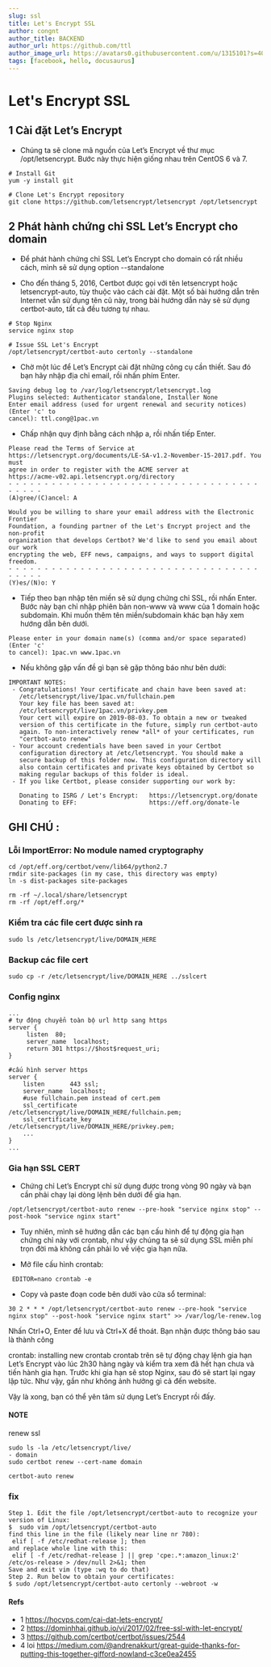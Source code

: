 ```yaml
---
slug: ssl
title: Let's Encrypt SSL
author: congnt
author_title: BACKEND
author_url: https://github.com/ttl
author_image_url: https://avatars0.githubusercontent.com/u/1315101?s=400&v=4
tags: [facebook, hello, docusaurus]
---
```


# Let's Encrypt SSL

## 1 Cài đặt Let’s Encrypt
- Chúng ta sẽ clone mã nguồn của Let’s Encrypt về thư mục /opt/letsencrypt. Bước này thực hiện giống nhau trên CentOS 6 và 7.

```
# Install Git
yum -y install git

# Clone Let's Encrypt repository
git clone https://github.com/letsencrypt/letsencrypt /opt/letsencrypt
```

## 2 Phát hành chứng chỉ SSL Let’s Encrypt cho domain
- Để phát hành chứng chỉ SSL Let’s Encrypt cho domain có rất nhiều cách, mình sẽ sử dụng option --standalone

- Cho đến tháng 5, 2016, Certbot được gọi với tên letsencrypt hoặc letsencrypt-auto, tùy thuộc vào cách cài đặt. Một số bài hướng dẫn trên Internet vẫn sử dụng tên cũ này, trong bài hướng dẫn này sẽ sử dụng certbot-auto, tất cả đều tương tự nhau.

```
# Stop Nginx
service nginx stop

# Issue SSL Let's Encrypt
/opt/letsencrypt/certbot-auto certonly --standalone
```

- Chờ một lúc để Let’s Encrypt cài đặt những công cụ cần thiết. Sau đó bạn hãy nhập địa chỉ email, rồi nhấn phím Enter.

```
Saving debug log to /var/log/letsencrypt/letsencrypt.log
Plugins selected: Authenticator standalone, Installer None
Enter email address (used for urgent renewal and security notices) (Enter 'c' to
cancel): ttl.cong@1pac.vn
```

- Chấp nhận quy định bằng cách nhập a, rồi nhấn tiếp Enter.

```
Please read the Terms of Service at
https://letsencrypt.org/documents/LE-SA-v1.2-November-15-2017.pdf. You must
agree in order to register with the ACME server at
https://acme-v02.api.letsencrypt.org/directory
- - - - - - - - - - - - - - - - - - - - - - - - - - - - - - - - - - - - - - - -
(A)gree/(C)ancel: A
```

```
Would you be willing to share your email address with the Electronic Frontier
Foundation, a founding partner of the Let's Encrypt project and the non-profit
organization that develops Certbot? We'd like to send you email about our work
encrypting the web, EFF news, campaigns, and ways to support digital freedom.
- - - - - - - - - - - - - - - - - - - - - - - - - - - - - - - - - - - - - - - -
(Y)es/(N)o: Y
```

- Tiếp theo bạn nhập tên miền sẽ sử dụng chứng chỉ SSL, rồi nhấn Enter. Bước này bạn chỉ nhập phiên bản non-www và www của 1 domain hoặc subdomain. Khi muốn thêm tên miền/subdomain khác bạn hãy xem hướng dẫn bên dưới.

```
Please enter in your domain name(s) (comma and/or space separated)  (Enter 'c'
to cancel): 1pac.vn www.1pac.vn
```
- Nếu không gặp vấn đề gì bạn sẽ gặp thông báo như bên dưới:

```
IMPORTANT NOTES:
 - Congratulations! Your certificate and chain have been saved at:
   /etc/letsencrypt/live/1pac.vn/fullchain.pem
   Your key file has been saved at:
   /etc/letsencrypt/live/1pac.vn/privkey.pem
   Your cert will expire on 2019-08-03. To obtain a new or tweaked
   version of this certificate in the future, simply run certbot-auto
   again. To non-interactively renew *all* of your certificates, run
   "certbot-auto renew"
 - Your account credentials have been saved in your Certbot
   configuration directory at /etc/letsencrypt. You should make a
   secure backup of this folder now. This configuration directory will
   also contain certificates and private keys obtained by Certbot so
   making regular backups of this folder is ideal.
 - If you like Certbot, please consider supporting our work by:

   Donating to ISRG / Let's Encrypt:   https://letsencrypt.org/donate
   Donating to EFF:                    https://eff.org/donate-le

```

## GHI CHÚ :
### Lỗi ImportError: No module named cryptography

```
cd /opt/eff.org/certbot/venv/lib64/python2.7
rmdir site-packages (in my case, this directory was empty)
ln -s dist-packages site-packages
```

```
rm -rf ~/.local/share/letsencrypt
rm -rf /opt/eff.org/*
```

###  Kiểm tra các file cert được sinh ra

```
sudo ls /etc/letsencrypt/live/DOMAIN_HERE
```
### Backup các file cert

```
sudo cp -r /etc/letsencrypt/live/DOMAIN_HERE ../sslcert
```

### Config nginx

```
...
# tự động chuyển toàn bộ url http sang https
server {
     listen  80;
     server_name  localhost;
     return 301 https://$host$request_uri;
}

#cấu hình server https
server {
    listen       443 ssl;
    server_name  localhost;
    #use fullchain.pem instead of cert.pem
    ssl_certificate         /etc/letsencrypt/live/DOMAIN_HERE/fullchain.pem;
    ssl_certificate_key     /etc/letsencrypt/live/DOMAIN_HERE/privkey.pem;
    ...
}
...
```

### Gia hạn SSL CERT 
- Chứng chỉ Let’s Encrypt chỉ sử dụng được trong vòng 90 ngày và bạn cần phải chạy lại dòng lệnh bên dưới để gia hạn.

```
/opt/letsencrypt/certbot-auto renew --pre-hook "service nginx stop" --post-hook "service nginx start"
```

- Tuy nhiên, mình sẽ hướng dẫn các bạn cấu hình để tự động gia hạn chứng chỉ này với crontab, như vậy chúng ta sẽ sử dụng SSL miễn phí trọn đời mà không cần phải lo về việc gia hạn nữa.

- Mở file cấu hình crontab:

```
 EDITOR=nano crontab -e
```

- Copy và paste đoạn code bên dưới vào cửa sổ terminal:

```
30 2 * * * /opt/letsencrypt/certbot-auto renew --pre-hook "service nginx stop" --post-hook "service nginx start" >> /var/log/le-renew.log
```

Nhấn Ctrl+O, Enter để lưu và Ctrl+X để thoát. Bạn nhận được thông báo sau là thành công

crontab: installing new crontab
crontab trên sẽ tự động chạy lệnh gia hạn Let’s Encrypt vào lúc 2h30 hàng ngày và kiểm tra xem đã hết hạn chưa và tiến hành gia hạn. Trước khi gia hạn sẽ stop Nginx, sau đó sẽ start lại ngay lập tức. Như vậy, gần như không ảnh hưởng gì cả đến website.

Vậy là xong, bạn có thể yên tâm sử dụng Let’s Encrypt rồi đấy.

#### NOTE
renew ssl

```
sudo ls -la /etc/letsencrypt/live/
- domain
sudo certbot renew --cert-name domain

certbot-auto renew
```

### fix

```
Step 1. Edit the file /opt/letsencrypt/certbot-auto to recognize your version of Linux:
$  sudo vim /opt/letsencrypt/certbot-auto
find this line in the file (likely near line nr 780):
 elif [ -f /etc/redhat-release ]; then
and replace whole line with this:
 elif [ -f /etc/redhat-release ] || grep 'cpe:.*:amazon_linux:2' /etc/os-release > /dev/null 2>&1; then
Save and exit vim (type :wq to do that)
Step 2. Run below to obtain your certificates:
$ sudo /opt/letsencrypt/certbot-auto certonly --webroot -w 
```

#### Refs 
- 1 https://hocvps.com/cai-dat-lets-encrypt/
- 2 https://dominhhai.github.io/vi/2017/02/free-ssl-with-let-encrypt/
- 3 https://github.com/certbot/certbot/issues/2544 
- 4 loi https://medium.com/@andrenakkurt/great-guide-thanks-for-putting-this-together-gifford-nowland-c3ce0ea2455
